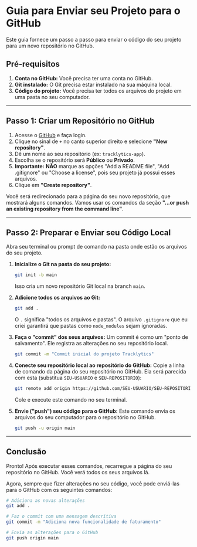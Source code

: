 # Guia para Enviar seu Projeto para o GitHub

Este guia fornece um passo a passo para enviar o código do seu projeto para um novo repositório no GitHub.

## Pré-requisitos

1.  **Conta no GitHub:** Você precisa ter uma conta no GitHub.
2.  **Git instalado:** O Git precisa estar instalado na sua máquina local.
3.  **Código do projeto:** Você precisa ter todos os arquivos do projeto em uma pasta no seu computador.

---

## Passo 1: Criar um Repositório no GitHub

1.  Acesse o [GitHub](https://github.com) e faça login.
2.  Clique no sinal de `+` no canto superior direito e selecione **"New repository"**.
3.  Dê um nome ao seu repositório (ex: `tracklytics-app`).
4.  Escolha se o repositório será **Público** ou **Privado**.
5.  **Importante:** **NÃO** marque as opções "Add a README file", "Add .gitignore" ou "Choose a license", pois seu projeto já possui esses arquivos.
6.  Clique em **"Create repository"**.

Você será redirecionado para a página do seu novo repositório, que mostrará alguns comandos. Vamos usar os comandos da seção **"...or push an existing repository from the command line"**.

---

## Passo 2: Preparar e Enviar seu Código Local

Abra seu terminal ou prompt de comando na pasta onde estão os arquivos do seu projeto.

1.  **Inicialize o Git na pasta do seu projeto:**
    ```bash
    git init -b main
    ```
    Isso cria um novo repositório Git local na branch `main`.

2.  **Adicione todos os arquivos ao Git:**
    ```bash
    git add .
    ```
    O `.` significa "todos os arquivos e pastas". O arquivo `.gitignore` que eu criei garantirá que pastas como `node_modules` sejam ignoradas.

3.  **Faça o "commit" dos seus arquivos:**
    Um commit é como um "ponto de salvamento". Ele registra as alterações no seu repositório local.
    ```bash
    git commit -m "Commit inicial do projeto Tracklytics"
    ```

4.  **Conecte seu repositório local ao repositório do GitHub:**
    Copie a linha de comando da página do seu repositório no GitHub. Ela será parecida com esta (substitua `SEU-USUARIO` e `SEU-REPOSITORIO`):
    ```bash
    git remote add origin https://github.com/SEU-USUARIO/SEU-REPOSITORIO.git
    ```
    Cole e execute este comando no seu terminal.

5.  **Envie ("push") seu código para o GitHub:**
    Este comando envia os arquivos do seu computador para o repositório no GitHub.
    ```bash
    git push -u origin main
    ```

---

## Conclusão

Pronto! Após executar esses comandos, recarregue a página do seu repositório no GitHub. Você verá todos os seus arquivos lá.

Agora, sempre que fizer alterações no seu código, você pode enviá-las para o GitHub com os seguintes comandos:
```bash
# Adiciona as novas alterações
git add .

# Faz o commit com uma mensagem descritiva
git commit -m "Adiciona nova funcionalidade de faturamento"

# Envia as alterações para o GitHub
git push origin main
```
